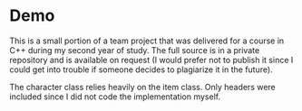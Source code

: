 # Demo

This is a small portion of a team project that was delivered for a course in C++ during my second year of study.
The full source is in a private repository and is available on request (I would prefer not to publish it since I could get into trouble if someone decides to plagiarize it in the future).

The character class relies heavily on the item class. Only headers were included since I did not code the implementation myself.
